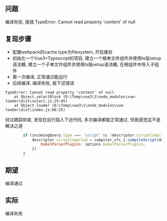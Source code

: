 ## 问题
编译失败, 报错 TypeError: Cannot read property 'content' of null

## 复现步骤
- 配置webpack的cache.type为filesystem, 开启缓存
- 初始化一个Vue3+Typescript的项目, 建立一个根单文件组件并使用ts版setup语法糖, 建立一个子单文件组件并使用ts版setup语法糖, 在根组件中导入子组件
- 第一次编译, 正常通过能运行
- 后续编译, 编译失败, 报下述错误
```
TypeError: Cannot read property 'content' of null
    at Object.selectBlock (D:\Temp\vue3\1\node_modules\vue-loader\dist\select.js:25:45)
    at Object.loader (D:\Temp\vue3\1\node_modules\vue-loader\dist\index.js:60:25)
```

经过跟踪排查, 发现在前行插入下述代码, 多次编译都能正常通过, 但我感觉这不是解决之道
``` js
        if (incomingQuery.type === 'script' && !descriptor.scriptCompiled && descriptor.scriptSetup) {
            descriptor.scriptCompiled = compiler_sfc_1.compileScript(descriptor, {
                babelParserPlugins: options.babelParserPlugins,
            })
        }
```

## 期望
编译通过

## 实际
编译失败

